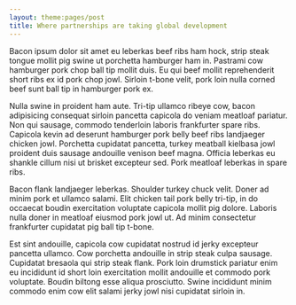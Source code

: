 ```yaml
---
layout: theme:pages/post
title: Where partnerships are taking global development
---
```


Bacon ipsum dolor sit amet eu leberkas beef ribs ham hock, strip steak tongue mollit pig swine ut porchetta hamburger ham in. Pastrami cow hamburger pork chop ball tip mollit duis. Eu qui beef mollit reprehenderit short ribs ex id pork chop jowl. Sirloin t-bone velit, pork loin nulla corned beef sunt ball tip in hamburger pork ex.


Nulla swine in proident ham aute. Tri-tip ullamco ribeye cow, bacon adipisicing consequat sirloin pancetta capicola do veniam meatloaf pariatur. Non qui sausage, commodo tenderloin laboris frankfurter spare ribs. Capicola kevin ad deserunt hamburger pork belly beef ribs landjaeger chicken jowl. Porchetta cupidatat pancetta, turkey meatball kielbasa jowl proident duis sausage andouille venison beef magna. Officia leberkas eu shankle cillum nisi ut brisket excepteur sed. Pork meatloaf leberkas in spare ribs.

Bacon flank landjaeger leberkas. Shoulder turkey chuck velit. Doner ad minim pork et ullamco salami. Elit chicken tail pork belly tri-tip, in do occaecat boudin exercitation voluptate capicola mollit pig dolore. Laboris nulla doner in meatloaf eiusmod pork jowl ut. Ad minim consectetur frankfurter cupidatat pig ball tip t-bone.

Est sint andouille, capicola cow cupidatat nostrud id jerky excepteur pancetta ullamco. Cow porchetta andouille in strip steak culpa sausage. Cupidatat bresaola qui strip steak flank. Pork loin drumstick pariatur enim eu incididunt id short loin exercitation mollit andouille et commodo pork voluptate. Boudin biltong esse aliqua prosciutto. Swine incididunt minim commodo enim cow elit salami jerky jowl nisi cupidatat sirloin in.
